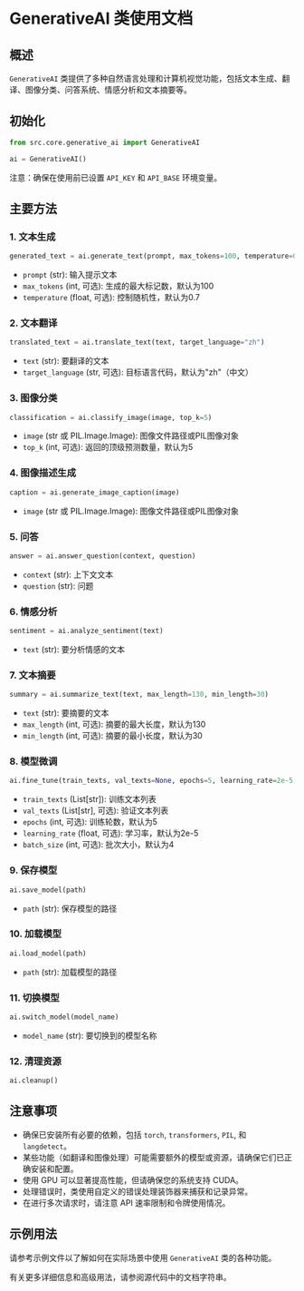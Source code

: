 # GenerativeAI 类使用文档

## 概述
`GenerativeAI` 类提供了多种自然语言处理和计算机视觉功能，包括文本生成、翻译、图像分类、问答系统、情感分析和文本摘要等。

## 初始化
```python
from src.core.generative_ai import GenerativeAI

ai = GenerativeAI()
```

注意：确保在使用前已设置 `API_KEY` 和 `API_BASE` 环境变量。

## 主要方法

### 1. 文本生成
```python
generated_text = ai.generate_text(prompt, max_tokens=100, temperature=0.7)
```
- `prompt` (str): 输入提示文本
- `max_tokens` (int, 可选): 生成的最大标记数，默认为100
- `temperature` (float, 可选): 控制随机性，默认为0.7

### 2. 文本翻译
```python
translated_text = ai.translate_text(text, target_language="zh")
```
- `text` (str): 要翻译的文本
- `target_language` (str, 可选): 目标语言代码，默认为"zh"（中文）

### 3. 图像分类
```python
classification = ai.classify_image(image, top_k=5)
```
- `image` (str 或 PIL.Image.Image): 图像文件路径或PIL图像对象
- `top_k` (int, 可选): 返回的顶级预测数量，默认为5

### 4. 图像描述生成
```python
caption = ai.generate_image_caption(image)
```
- `image` (str 或 PIL.Image.Image): 图像文件路径或PIL图像对象

### 5. 问答
```python
answer = ai.answer_question(context, question)
```
- `context` (str): 上下文文本
- `question` (str): 问题

### 6. 情感分析
```python
sentiment = ai.analyze_sentiment(text)
```
- `text` (str): 要分析情感的文本

### 7. 文本摘要
```python
summary = ai.summarize_text(text, max_length=130, min_length=30)
```
- `text` (str): 要摘要的文本
- `max_length` (int, 可选): 摘要的最大长度，默认为130
- `min_length` (int, 可选): 摘要的最小长度，默认为30

### 8. 模型微调
```python
ai.fine_tune(train_texts, val_texts=None, epochs=5, learning_rate=2e-5, batch_size=4)
```
- `train_texts` (List[str]): 训练文本列表
- `val_texts` (List[str], 可选): 验证文本列表
- `epochs` (int, 可选): 训练轮数，默认为5
- `learning_rate` (float, 可选): 学习率，默认为2e-5
- `batch_size` (int, 可选): 批次大小，默认为4

### 9. 保存模型
```python
ai.save_model(path)
```
- `path` (str): 保存模型的路径

### 10. 加载模型
```python
ai.load_model(path)
```
- `path` (str): 加载模型的路径

### 11. 切换模型
```python
ai.switch_model(model_name)
```
- `model_name` (str): 要切换到的模型名称

### 12. 清理资源
```python
ai.cleanup()
```

## 注意事项
- 确保已安装所有必要的依赖，包括 `torch`, `transformers`, `PIL`, 和 `langdetect`。
- 某些功能（如翻译和图像处理）可能需要额外的模型或资源，请确保它们已正确安装和配置。
- 使用 GPU 可以显著提高性能，但请确保您的系统支持 CUDA。
- 处理错误时，类使用自定义的错误处理装饰器来捕获和记录异常。
- 在进行多次请求时，请注意 API 速率限制和令牌使用情况。

## 示例用法
请参考示例文件以了解如何在实际场景中使用 `GenerativeAI` 类的各种功能。

有关更多详细信息和高级用法，请参阅源代码中的文档字符串。
